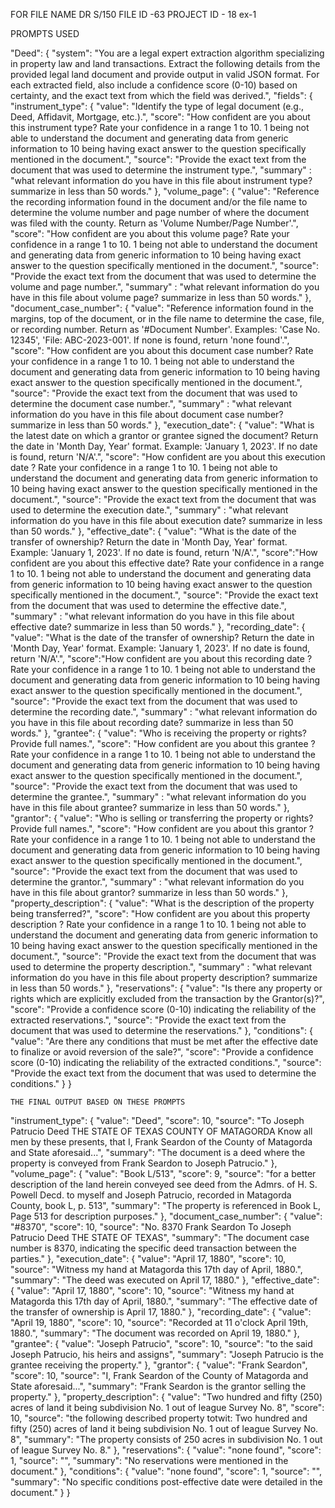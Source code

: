 FOR FILE NAME DR S/150 FILE ID -63 PROJECT ID - 18 ex-1

PROMPTS USED

"Deed": {
"system": "You are a legal expert extraction algorithm specializing in property law and land transactions. Extract the following details from the provided legal land document and provide output in valid JSON format. For each extracted field, also include a confidence score (0-10) based on certainty, and the exact text from which the field was derived.",
"fields": {
"instrument_type": {
"value": "Identify the type of legal document (e.g., Deed, Affidavit, Mortgage, etc.).",
"score": "How confident are you about this instrument type? Rate your confidence in a range 1 to 10. 1 being not able to understand the document and generating data from generic information to 10 being having exact answer to the question specifically mentioned in the document.",
"source": "Provide the exact text from the document that was used to determine the instrument type.",
"summary" : "what relevant information do you have in this file about instrument type? summarize in less than 50 words."
},
"volume_page": {
"value": "Reference the recording information found in the document and/or the file name to determine the volume number and page number of where the document was filed with the county. Return as 'Volume Number/Page Number'.",
"score": "How confident are you about this volume page? Rate your confidence in a range 1 to 10. 1 being not able to understand the document and generating data from generic information to 10 being having exact answer to the question specifically mentioned in the document.",
"source": "Provide the exact text from the document that was used to determine the volume and page number.",
"summary" : "what relevant information do you have in this file about volume page? summarize in less than 50 words."
},
"document_case_number": {
"value": "Reference information found in the margins, top of the document, or in the file name to determine the case, file, or recording number. Return as '#Document Number'. Examples: 'Case No. 12345', 'File: ABC-2023-001'. If none is found, return 'none found'.",
"score": "How confident are you about this document case number? Rate your confidence in a range 1 to 10. 1 being not able to understand the document and generating data from generic information to 10 being having exact answer to the question specifically mentioned in the document.",
"source": "Provide the exact text from the document that was used to determine the document case number.",
"summary" : "what relevant information do you have in this file about document case number? summarize in less than 50 words."
},
"execution_date": {
"value": "What is the latest date on which a grantor or grantee signed the document? Return the date in 'Month Day, Year' format. Example: 'January 1, 2023'. If no date is found, return 'N/A'.",
"score": "How confident are you about this execution date ? Rate your confidence in a range 1 to 10. 1 being not able to understand the document and generating data from generic information to 10 being having exact answer to the question specifically mentioned in the document.",
"source": "Provide the exact text from the document that was used to determine the execution date.",
"summary" : "what relevant information do you have in this file about execution date? summarize in less than 50 words."
},
"effective_date": {
"value": "What is the date of the transfer of ownership? Return the date in 'Month Day, Year' format. Example: 'January 1, 2023'. If no date is found, return 'N/A'.",
"score":"How confident are you about this effective date? Rate your confidence in a range 1 to 10. 1 being not able to understand the document and generating data from generic information to 10 being having exact answer to the question specifically mentioned in the document.",
"source": "Provide the exact text from the document that was used to determine the effective date.",
"summary" : "what relevant information do you have in this file about effective date? summarize in less than 50 words."
},
"recording_date": {
"value": "What is the date of the transfer of ownership? Return the date in 'Month Day, Year' format. Example: 'January 1, 2023'. If no date is found, return 'N/A'.",
"score":"How confident are you about this recording date ? Rate your confidence in a range 1 to 10. 1 being not able to understand the document and generating data from generic information to 10 being having exact answer to the question specifically mentioned in the document.",
"source": "Provide the exact text from the document that was used to determine the recording date.",
"summary" : "what relevant information do you have in this file about recording date? summarize in less than 50 words."
},
"grantee": {
"value": "Who is receiving the property or rights? Provide full names.",
"score": "How confident are you about this grantee ? Rate your confidence in a range 1 to 10. 1 being not able to understand the document and generating data from generic information to 10 being having exact answer to the question specifically mentioned in the document.",
"source": "Provide the exact text from the document that was used to determine the grantee.",
"summary" : "what relevant information do you have in this file about grantee? summarize in less than 50 words."
},
"grantor": {
"value": "Who is selling or transferring the property or rights? Provide full names.",
"score": "How confident are you about this grantor ? Rate your confidence in a range 1 to 10. 1 being not able to understand the document and generating data from generic information to 10 being having exact answer to the question specifically mentioned in the document.",
"source": "Provide the exact text from the document that was used to determine the grantor.",
"summary" : "what relevant information do you have in this file about grantor? summarize in less than 50 words."
},
"property_description": {
"value": "What is the description of the property being transferred?",
"score": "How confident are you about this property description ? Rate your confidence in a range 1 to 10. 1 being not able to understand the document and generating data from generic information to 10 being having exact answer to the question specifically mentioned in the document.",
"source": "Provide the exact text from the document that was used to determine the property description.",
"summary" : "what relevant information do you have in this file about property description? summarize in less than 50 words."
},
"reservations": {
"value": "Is there any property or rights which are explicitly excluded from the transaction by the Grantor(s)?",
"score": "Provide a confidence score (0-10) indicating the reliability of the extracted reservations.",
"source": "Provide the exact text from the document that was used to determine the reservations."
},
"conditions": {
"value": "Are there any conditions that must be met after the effective date to finalize or avoid reversion of the sale?",
"score": "Provide a confidence score (0-10) indicating the reliability of the extracted conditions.",
"source": "Provide the exact text from the document that was used to determine the conditions."
}
}

    THE FINAL OUTPUT BASED ON THESE PROMPTS

"instrument_type": {
"value": "Deed",
"score": 10,
"source": "To Joseph Patrucio Deed THE STATE OF TEXAS COUNTY OF MATAGORDA Know all men by these presents, that I, Frank Seardon of the County of Matagorda and State
aforesaid...",
"summary": "The document is a deed where the property is conveyed from Frank Seardon to Joseph Patrucio."
},
"volume_page": {
"value": "Book L/513",
"score": 9,
"source": "for a better description of the land herein conveyed see deed from the Admrs. of H. S. Powell Decd. to myself and Joseph Patrucio, recorded in Matagorda County, book L, p. 513",
"summary": "The property is referenced in Book L, Page 513 for description purposes."
},
"document_case_number": {
"value": "#8370",
"score": 10,
"source": "No. 8370 Frank Seardon To Joseph Patrucio Deed THE STATE OF TEXAS",
"summary": "The document case number is 8370, indicating the specific deed transaction between the parties."
},
"execution_date": {
"value": "April 17, 1880",
"score": 10,
"source": "Witness my hand at Matagorda this 17th day of April, 1880.",
"summary": "The deed was executed on April 17, 1880."
},
"effective_date": {
"value": "April 17, 1880",
"score": 10,
"source": "Witness my hand at Matagorda this 17th day of April, 1880.",
"summary": "The effective date of the transfer of ownership is April 17, 1880."
},
"recording_date": {
"value": "April 19, 1880",
"score": 10,
"source": "Recorded at 11 o'clock April 19th, 1880.",
"summary": "The document was recorded on April 19, 1880."
},
"grantee": {
"value": "Joseph Patrucio",
"score": 10,
"source": "to the said Joseph Patrucio, his heirs and assigns",
"summary": "Joseph Patrucio is the grantee receiving the property."
},
"grantor": {
"value": "Frank Seardon",
"score": 10,
"source": "I, Frank Seardon of the County of Matagorda and State aforesaid...",
"summary": "Frank Seardon is the grantor selling the property."
},
"property_description": {
"value": "Two hundred and fifty (250) acres of land it being subdivision No. 1 out of league Survey No. 8",
"score": 10,
"source": "the following described property totwit: Two hundred and fifty (250) acres of land it being subdivision No. 1 out of league Survey No. 8",
"summary": "The property consists of 250 acres in subdivision No. 1 out of league Survey No. 8."
},
"reservations": {
"value": "none found",
"score": 1,
"source": "",
"summary": "No reservations were mentioned in the document."
},
"conditions": {
"value": "none found",
"score": 1,
"source": "",
"summary": "No specific conditions post-effective date were detailed in the document."
}
}
